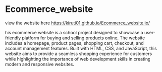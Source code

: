 # Ecommerce_website

view the website here https://kiruti01.github.io/Ecommerce_website.io/


his ecommerce website is a school project designed to showcase a user-friendly platform for buying and selling products online. The website includes a homepage, product pages, shopping cart, checkout, and account management features. Built with HTML, CSS, and JavaScript, this website aims to provide a seamless shopping experience for customers while highlighting the importance of web development skills in creating modern and responsive websites.
